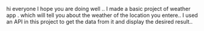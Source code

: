 hi everyone I hope you are doing well ..
I made a basic project of weather app . which will tell you about the weather of the location you entere..
I used an API in this project to get the data from it and display the desired result..
